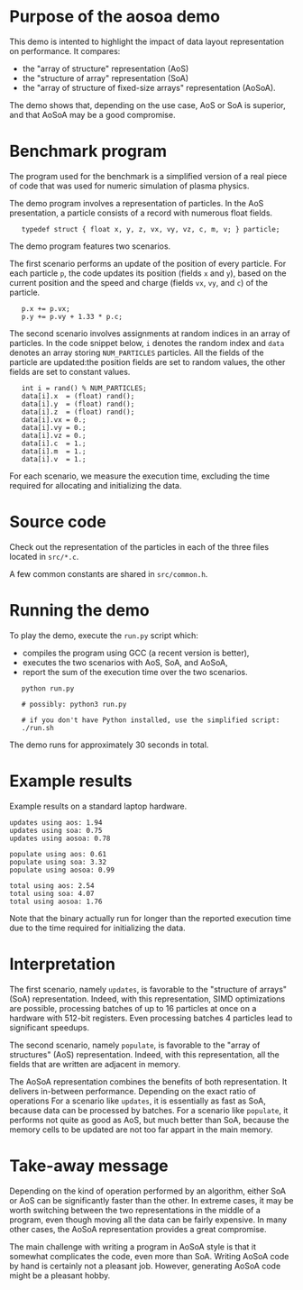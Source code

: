 # Purpose of the aosoa demo

This demo is intented to highlight the impact of data layout representation
on performance. It compares:

   - the "array of structure" representation (AoS)
   - the "structure of array" representation (SoA)
   - the "array of structure of fixed-size arrays" representation (AoSoA).

The demo shows that, depending on the use case, AoS or SoA is superior,
and that AoSoA may be a good compromise.


# Benchmark program

The program used for the benchmark is a simplified version of a real piece
of code that was used for numeric simulation of plasma physics.

The demo program involves a representation of particles. In the AoS presentation,
a particle consists of a record with numerous float fields.

```
   typedef struct { float x, y, z, vx, vy, vz, c, m, v; } particle;
```

The demo program features two scenarios. 

The first scenario performs an update of the position of every particle.
For each particle `p`, the code updates its position (fields `x` and `y`), based on 
the current position and the speed and charge (fields `vx`, `vy`, and `c`) of the particle.

```
   p.x += p.vx;
   p.y += p.vy + 1.33 * p.c;
```

The second scenario involves assignments at random indices in
an array of particles. In the code snippet below, `i` denotes the random
index and `data` denotes an array storing `NUM_PARTICLES` particles.
All the fields of the particle are updated:the position fields are set 
to random values, the other fields are set to constant values.

```
   int i = rand() % NUM_PARTICLES;
   data[i].x  = (float) rand();
   data[i].y  = (float) rand();
   data[i].z  = (float) rand();
   data[i].vx = 0.;
   data[i].vy = 0.;
   data[i].vz = 0.;
   data[i].c  = 1.;
   data[i].m  = 1.;
   data[i].v  = 1.;
```

For each scenario, we measure the execution time, excluding the time required
for allocating and initializing the data.


# Source code

Check out the representation of the particles in each of the three
files located in `src/*.c`.

A few common constants are shared in `src/common.h`.


# Running the demo

To play the demo, execute the `run.py` script which:

   - compiles the program using GCC (a recent version is better),
   - executes the two scenarios with AoS, SoA, and AoSoA,
   - report the sum of the execution time over the two scenarios.

```
   python run.py  

   # possibly: python3 run.py

   # if you don't have Python installed, use the simplified script:
   ./run.sh
```

The demo runs for approximately 30 seconds in total.


# Example results

Example results on a standard laptop hardware.

```
updates using aos: 1.94
updates using soa: 0.75
updates using aosoa: 0.78

populate using aos: 0.61
populate using soa: 3.32
populate using aosoa: 0.99

total using aos: 2.54
total using soa: 4.07
total using aosoa: 1.76
```

Note that the binary actually run for longer than the reported execution time
due to the time required for initializing the data.


# Interpretation

The first scenario, namely `updates`, is favorable to the "structure of arrays"
(SoA) representation. Indeed, with this representation, SIMD optimizations are
possible, processing batches of up to 16 particles at once on a hardware with
512-bit registers. Even processing batches 4 particles lead to significant speedups.

The second scenario, namely `populate`, is favorable to the "array of structures"
(AoS) representation. Indeed, with this representation, all the fields that are
written are adjacent in memory.

The AoSoA representation combines the benefits of both representation.
It delivers in-between performance. Depending on the exact ratio of operations
For a scenario like `updates`, it is essentially as fast as SoA, because
data can be processed by batches. For a scenario like `populate`, it performs
not quite as good as AoS, but much better than SoA, because the memory cells
to be updated are not too far appart in the main memory.


# Take-away message

Depending on the kind of operation performed by an algorithm, either SoA or AoS
can be significantly faster than the other. In extreme cases, it may be worth
switching between the two representations in the middle of a program, even though
moving all the data can be fairly expensive. In many other cases, the
AoSoA representation provides a great compromise.

The main challenge with writing a program in AoSoA style is that it somewhat
complicates the code, even more than SoA. Writing AoSoA code by hand is
certainly not a pleasant job. However, generating AoSoA code might be a 
pleasant hobby.


